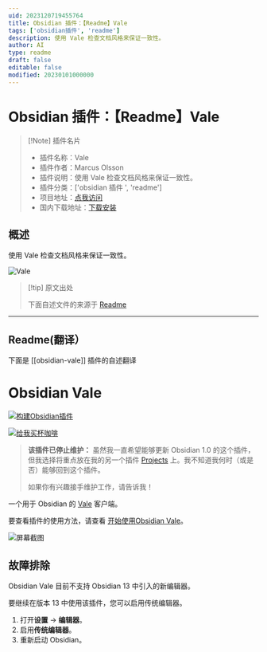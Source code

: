 ```yaml
---
uid: 2023120719455764
title: Obsidian 插件：【Readme】Vale
tags: ['obsidian插件', 'readme']
description: 使用 Vale 检查文档风格来保证一致性。
author: AI
type: readme
draft: false
editable: false
modified: 20230101000000
---
```


# Obsidian 插件：【Readme】Vale

> [!Note] 插件名片
> - 插件名称：Vale
> - 插件作者：Marcus Olsson
> - 插件说明：使用 Vale 检查文档风格来保证一致性。
> - 插件分类：['obsidian 插件 ', 'readme']
> - 项目地址：[点我访问](https://github.com/marcusolsson/obsidian-vale)
> - 国内下载地址：[下载安装](https://pkmer.cn/products/plugin/pluginMarket/?obsidian-vale)

## 概述

使用 Vale 检查文档风格来保证一致性。

![Vale](https://cdn.pkmer.cn/covers/obsidian-vale.png!pkmer)

> [!tip] 原文出处
>
>下面自述文件的来源于 [Readme](https://ghproxy.net/https://raw.githubusercontent.com/marcusolsson/obsidian-vale/main/README.md)
>

---

## Readme(翻译）

下面是 [[obsidian-vale]] 插件的自述翻译

# Obsidian Vale

[![构建Obsidian插件](https://github.com/marcusolsson/obsidian-vale/actions/workflows/release.yml/badge.svg)](https://github.com/marcusolsson/obsidian-vale/actions/workflows/release.yml)

[![给我买杯咖啡](https://img.shields.io/badge/-buy_me_a%C2%A0coffee-gray?logo=buy-me-a-coffee)](https://www.buymeacoffee.com/marcusolsson)

> **该插件已停止维护：** 虽然我一直希望能够更新 Obsidian 1.0 的这个插件，但我选择将重点放在我的另一个插件 [Projects](https://github.com/marcusolsson/obsidian-projects) 上。我不知道我何时（或是否）能够回到这个插件。
>
> 如果你有兴趣接手维护工作，请告诉我！

一个用于 Obsidian 的 [Vale](https://docs.errata.ai/) 客户端。

要查看插件的使用方法，请查看 [开始使用Obsidian Vale](https://vimeo.com/641460560)。

![屏幕截图](https://cdn.pkmer.cn/covers/obsidian-vale_2_0.png!pkmer)

## 故障排除

Obsidian Vale 目前不支持 Obsidian 13 中引入的新编辑器。

要继续在版本 13 中使用该插件，您可以启用传统编辑器。

1. 打开**设置** -> **编辑器**。
2. 启用**传统编辑器**。
3. 重新启动 Obsidian。



